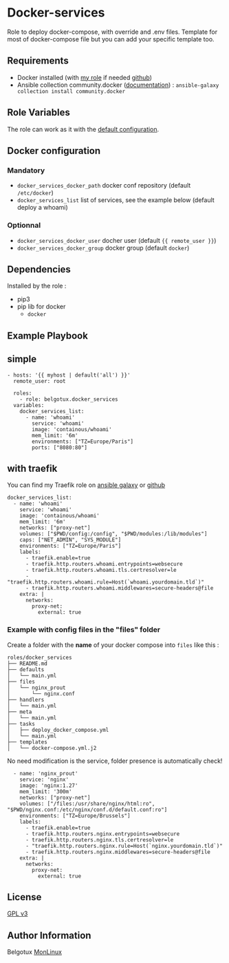 Docker-services
===============

Role to deploy docker-compose, with override and .env files.
Template for most of docker-compose file but you can add your specific template too.

Requirements
------------

- Docker installed (with [my role](https://galaxy.ansible.com/belgotux/docker) if needed [github](https://github.com/belgotux/ansible-role-docker))
- Ansible collection community.docker ([documentation](https://docs.ansible.com/ansible/latest/collections/community/docker/docker_compose_module.html)) : `ansible-galaxy collection install community.docker`

Role Variables
--------------
The role can work as it with the [default configuration](defaults/main.yml).

## Docker configuration

### Mandatory
- `docker_services_docker_path` docker conf repository (default `/etc/docker`)
- `docker_services_list` list of services, see the example below (default deploy a whoami)

### Optionnal
- `docker_services_docker_user` docher user (default `{{ remote_user }}`)
- `docker_services_docker_group` docker group (default `docker`)

Dependencies
------------
Installed by the role :
- pip3
- pip lib for docker
  - `docker`

Example Playbook
----------------

## simple
```
- hosts: '{{ myhost | default('all') }}'
  remote_user: root

  roles:
    - role: belgotux.docker_services
  variables:
    docker_services_list:
      - name: 'whoami'
        service: 'whoami'
        image: 'containous/whoami'
        mem_limit: '6m'
        environments: ["TZ=Europe/Paris"]
        ports: ["8080:80"]
```

## with traefik
You can find my Traefik role on [ansible galaxy](https://galaxy.ansible.com/belgotux/docker_traefik) or [github](https://github.com/belgotux/ansible-role-docker_traefik)
```
docker_services_list:
  - name: 'whoami'
    service: 'whoami'
    image: 'containous/whoami'
    mem_limit: '6m'
    networks: ["proxy-net"]
    volumes: ["$PWD/config:/config", "$PWD/modules:/lib/modules"]
    caps: ["NET_ADMIN", "SYS_MODULE"]
    environments: ["TZ=Europe/Paris"]
    labels:
      - traefik.enable=true
      - traefik.http.routers.whoami.entrypoints=websecure
      - traefik.http.routers.whoami.tls.certresolver=le
      - "traefik.http.routers.whoami.rule=Host(`whoami.yourdomain.tld`)"
      - traefik.http.routers.whoami.middlewares=secure-headers@file
    extra: |
      networks:
        proxy-net:
          external: true
```

### Example with config files in the "files" folder
Create a folder with the **name** of your docker compose into `files` like this : 
```
roles/docker_services
├── README.md
├── defaults
│   └── main.yml
├── files
│   └── nginx_prout
│       └── nginx.conf
├── handlers
│   └── main.yml
├── meta
│   └── main.yml
├── tasks
│   ├── deploy_docker_compose.yml
│   └── main.yml
├── templates
│   └── docker-compose.yml.j2
```
No need modification is the service, folder presence is automatically check!

```
  - name: 'nginx_prout'
    service: 'nginx'
    image: 'nginx:1.27'
    mem_limit: '300m'
    networks: ["proxy-net"]
    volumes: ["/files:/usr/share/nginx/html:ro", "$PWD/nginx.conf:/etc/nginx/conf.d/default.conf:ro"]
    environments: ["TZ=Europe/Brussels"]
    labels:
      - traefik.enable=true
      - traefik.http.routers.nginx.entrypoints=websecure
      - traefik.http.routers.nginx.tls.certresolver=le
      - "traefik.http.routers.nginx.rule=Host(`nginx.yourdomain.tld`)"
      - traefik.http.routers.nginx.middlewares=secure-headers@file
    extra: |
      networks:
        proxy-net:
          external: true
```

License
-------

[GPL v3](https://www.gnu.org/licenses/gpl-3.0.en.html)

Author Information
------------------

Belgotux
[MonLinux](https://www.monlinux.net)
